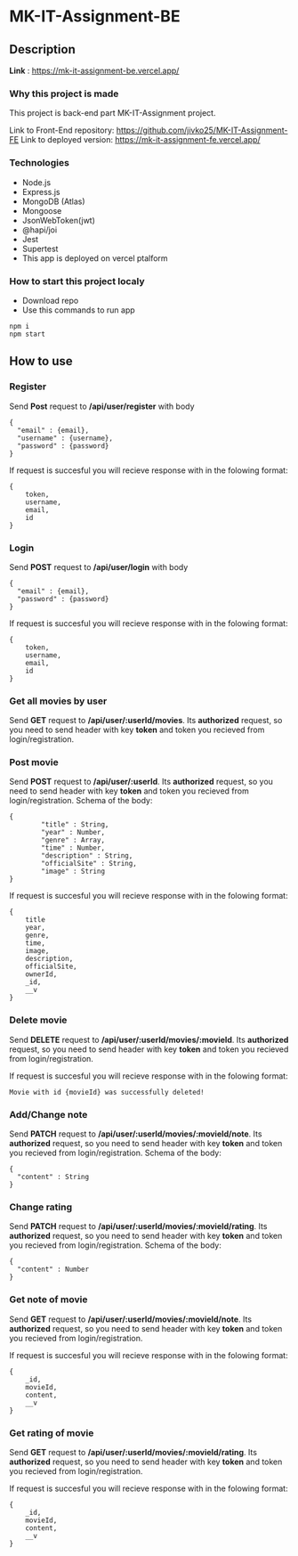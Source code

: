 # MK-IT-Assignment-BE

## Description

**Link** : https://mk-it-assignment-be.vercel.app/

### Why this project is made

This project is back-end part MK-IT-Assignment project.

Link to Front-End repository: https://github.com/jivko25/MK-IT-Assignment-FE
Link to deployed version: https://mk-it-assignment-fe.vercel.app/

### Technologies

* Node.js
* Express.js
* MongoDB (Atlas)
* Mongoose
* JsonWebToken(jwt)
* @hapi/joi
* Jest
* Supertest
* This app is deployed on vercel ptalform

### How to start this project localy

* Download repo
* Use this commands to run app

```
npm i
npm start
```

## How to use

### Register

Send **Post** request to **/api/user/register** with body
```
{
  "email" : {email},
  "username" : {username},
  "password" : {password}
}
```

If request is succesful you will recieve response with in the folowing format:
```
{
    token,
    username,
    email,
    id
}
```

### Login

Send **POST** request to **/api/user/login** with body
```
{
  "email" : {email},
  "password" : {password}
}
```

If request is succesful you will recieve response with in the folowing format:
```
{
    token,
    username,
    email,
    id
}
```

### Get all movies by user

Send **GET** request to **/api/user/:userId/movies**. Its **authorized** request, so you need to send header with key **token** and token you recieved from login/registration.

### Post movie

Send **POST** request to **/api/user/:userId**. Its **authorized** request, so you need to send header with key **token** and token you recieved from login/registration. Schema of the body:

```
{
        "title" : String,
        "year" : Number,
        "genre" : Array,
        "time" : Number,
        "description" : String,
        "officialSite" : String,
        "image" : String
}
```

If request is succesful you will recieve response with in the folowing format:
```
{
    title
    year,
    genre,
    time,
    image,
    description,
    officialSite,
    ownerId,
    _id,
    __v
}
```

### Delete movie

Send **DELETE** request to **/api/user/:userId/movies/:movieId**. Its **authorized** request, so you need to send header with key **token** and token you recieved from login/registration. 

If request is succesful you will recieve response with in the folowing format:

```
Movie with id {movieId} was successfully deleted!
```

### Add/Change note

Send **PATCH** request to **/api/user/:userId/movies/:movieId/note**. Its **authorized** request, so you need to send header with key **token** and token you recieved from login/registration.
Schema of the body:
```
{
  "content" : String
}
```

### Change rating

Send **PATCH** request to **/api/user/:userId/movies/:movieId/rating**. Its **authorized** request, so you need to send header with key **token** and token you recieved from login/registration.
Schema of the body:
```
{
  "content" : Number
}
```

### Get note of movie

Send **GET** request to **/api/user/:userId/movies/:movieId/note**. Its **authorized** request, so you need to send header with key **token** and token you recieved from login/registration.

If request is succesful you will recieve response with in the folowing format:
```
{
    _id,
    movieId,
    content,
    __v
}
```

### Get rating of movie

Send **GET** request to **/api/user/:userId/movies/:movieId/rating**. Its **authorized** request, so you need to send header with key **token** and token you recieved from login/registration.

If request is succesful you will recieve response with in the folowing format:
```
{
    _id,
    movieId,
    content,
    __v
}
```

